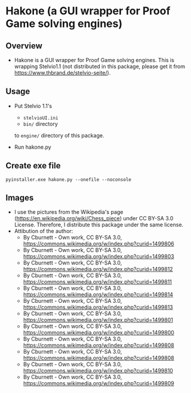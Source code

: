 # Hakone (a GUI wrapper for Proof Game solving engines)

## Overview
 - Hakone is a GUI wrapper for Proof Game solving engines. This is wrapping Stelvio1.1 (not distributed in this package, please get it from https://www.thbrand.de/stelvio-seite/).

## Usage
 - Put Stelvio 1.1's
   + ```stelvioUI.ini```
   + ```bin/``` directory 
   
   to ```engine/``` directory of this package.
 - Run hakone.py

## Create exe file
```pyinstaller.exe hakone.py --onefile --noconsole```

## Images
 - I use the pictures from the Wikipedia's page (https://en.wikipedia.org/wiki/Chess_piece) under CC BY-SA 3.0 License. Therefore, I distribute this package under the same license.
 - Attibution of the author:
   + By Cburnett - Own work, CC BY-SA 3.0, https://commons.wikimedia.org/w/index.php?curid=1499806
   + By Cburnett - Own work, CC BY-SA 3.0, https://commons.wikimedia.org/w/index.php?curid=1499803
   + By Cburnett - Own work, CC BY-SA 3.0, https://commons.wikimedia.org/w/index.php?curid=1499812
   + By Cburnett - Own work, CC BY-SA 3.0, https://commons.wikimedia.org/w/index.php?curid=1499811
   + By Cburnett - Own work, CC BY-SA 3.0, https://commons.wikimedia.org/w/index.php?curid=1499814
   + By Cburnett - Own work, CC BY-SA 3.0, https://commons.wikimedia.org/w/index.php?curid=1499813
   + By Cburnett - Own work, CC BY-SA 3.0, https://commons.wikimedia.org/w/index.php?curid=1499801
   + By Cburnett - Own work, CC BY-SA 3.0, https://commons.wikimedia.org/w/index.php?curid=1499800
   + By Cburnett - Own work, CC BY-SA 3.0, https://commons.wikimedia.org/w/index.php?curid=1499808
   + By Cburnett - Own work, CC BY-SA 3.0, https://commons.wikimedia.org/w/index.php?curid=1499808
   + By Cburnett - Own work, CC BY-SA 3.0, https://commons.wikimedia.org/w/index.php?curid=1499810
   + By Cburnett - Own work, CC BY-SA 3.0, https://commons.wikimedia.org/w/index.php?curid=1499809